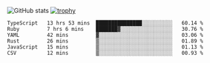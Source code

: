 ![GitHub stats](https://github-readme-stats.vercel.app/api?username=ksk001100&show_icons=true&theme=tokyonight)
[![trophy](https://github-profile-trophy.vercel.app/?username=ksk001100&theme=onedark)](https://github.com/ryo-ma/github-profile-trophy)

<!--START_SECTION:waka-->

```text
TypeScript   13 hrs 53 mins  ███████████████░░░░░░░░░░   60.14 %
Ruby         7 hrs 6 mins    ███████▓░░░░░░░░░░░░░░░░░   30.76 %
YAML         42 mins         ▓░░░░░░░░░░░░░░░░░░░░░░░░   03.06 %
Rust         26 mins         ▒░░░░░░░░░░░░░░░░░░░░░░░░   01.89 %
JavaScript   15 mins         ▒░░░░░░░░░░░░░░░░░░░░░░░░   01.13 %
CSV          12 mins         ▒░░░░░░░░░░░░░░░░░░░░░░░░   00.93 %
```

<!--END_SECTION:waka-->
